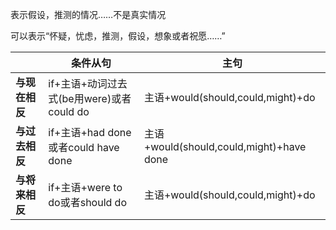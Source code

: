 表示假设，推测的情况……不是真实情况

可以表示“怀疑，忧虑，推测，假设，想象或者祝愿……”

|                | 条件从句                                 | 主句                                     |
| -------------- | ---------------------------------------- | ---------------------------------------- |
| **与现在相反** | if+主语+动词过去式(be用were)或者could do | 主语+would(should,could,might)+do        |
| **与过去相反** | if+主语+had done或者could have done      | 主语+would(should,could,might)+have done |
| **与将来相反** | if+主语+were to do或者should do          | 主语+would(should,could,might)+do        |

 
